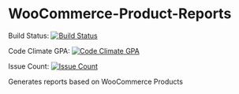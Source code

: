 # WooCommerce-Product-Reports
Build Status: [![Build Status](https://travis-ci.org/lkarinja/WooCommerce-Product-Reports.svg?branch=master)](https://travis-ci.org/lkarinja/WooCommerce-Product-Reports)

Code Climate GPA: [![Code Climate GPA](https://codeclimate.com/github/lkarinja/WooCommerce-Product-Reports/badges/gpa.svg)](https://codeclimate.com/github/lkarinja/WooCommerce-Product-Reports)

Issue Count: [![Issue Count](https://codeclimate.com/github/lkarinja/WooCommerce-Product-Reports/badges/issue_count.svg)](https://codeclimate.com/github/lkarinja/WooCommerce-Product-Reports)

Generates reports based on WooCommerce Products

